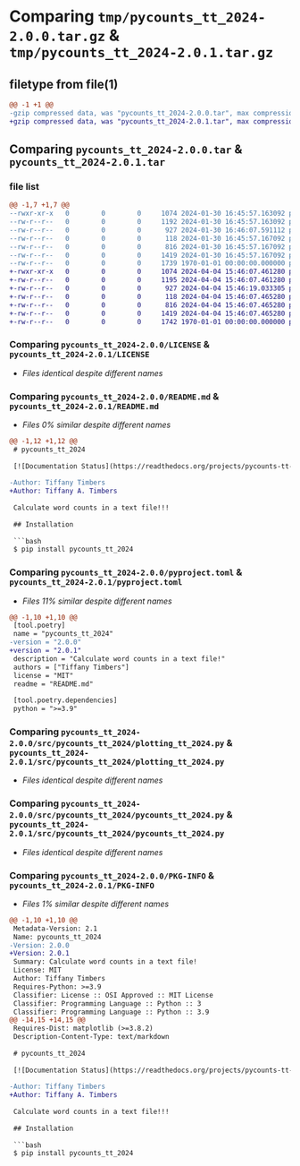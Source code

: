 # Comparing `tmp/pycounts_tt_2024-2.0.0.tar.gz` & `tmp/pycounts_tt_2024-2.0.1.tar.gz`

## filetype from file(1)

```diff
@@ -1 +1 @@
-gzip compressed data, was "pycounts_tt_2024-2.0.0.tar", max compression
+gzip compressed data, was "pycounts_tt_2024-2.0.1.tar", max compression
```

## Comparing `pycounts_tt_2024-2.0.0.tar` & `pycounts_tt_2024-2.0.1.tar`

### file list

```diff
@@ -1,7 +1,7 @@
--rwxr-xr-x   0        0        0     1074 2024-01-30 16:45:57.163092 pycounts_tt_2024-2.0.0/LICENSE
--rw-r--r--   0        0        0     1192 2024-01-30 16:45:57.163092 pycounts_tt_2024-2.0.0/README.md
--rw-r--r--   0        0        0      927 2024-01-30 16:46:07.591112 pycounts_tt_2024-2.0.0/pyproject.toml
--rw-r--r--   0        0        0      118 2024-01-30 16:45:57.167092 pycounts_tt_2024-2.0.0/src/pycounts_tt_2024/__init__.py
--rw-r--r--   0        0        0      816 2024-01-30 16:45:57.167092 pycounts_tt_2024-2.0.0/src/pycounts_tt_2024/plotting_tt_2024.py
--rw-r--r--   0        0        0     1419 2024-01-30 16:45:57.167092 pycounts_tt_2024-2.0.0/src/pycounts_tt_2024/pycounts_tt_2024.py
--rw-r--r--   0        0        0     1739 1970-01-01 00:00:00.000000 pycounts_tt_2024-2.0.0/PKG-INFO
+-rwxr-xr-x   0        0        0     1074 2024-04-04 15:46:07.461280 pycounts_tt_2024-2.0.1/LICENSE
+-rw-r--r--   0        0        0     1195 2024-04-04 15:46:07.461280 pycounts_tt_2024-2.0.1/README.md
+-rw-r--r--   0        0        0      927 2024-04-04 15:46:19.033305 pycounts_tt_2024-2.0.1/pyproject.toml
+-rw-r--r--   0        0        0      118 2024-04-04 15:46:07.465280 pycounts_tt_2024-2.0.1/src/pycounts_tt_2024/__init__.py
+-rw-r--r--   0        0        0      816 2024-04-04 15:46:07.465280 pycounts_tt_2024-2.0.1/src/pycounts_tt_2024/plotting_tt_2024.py
+-rw-r--r--   0        0        0     1419 2024-04-04 15:46:07.465280 pycounts_tt_2024-2.0.1/src/pycounts_tt_2024/pycounts_tt_2024.py
+-rw-r--r--   0        0        0     1742 1970-01-01 00:00:00.000000 pycounts_tt_2024-2.0.1/PKG-INFO
```

### Comparing `pycounts_tt_2024-2.0.0/LICENSE` & `pycounts_tt_2024-2.0.1/LICENSE`

 * *Files identical despite different names*

### Comparing `pycounts_tt_2024-2.0.0/README.md` & `pycounts_tt_2024-2.0.1/README.md`

 * *Files 0% similar despite different names*

```diff
@@ -1,12 +1,12 @@
 # pycounts_tt_2024
 
 [![Documentation Status](https://readthedocs.org/projects/pycounts-tt-2024/badge/?version=latest)](https://pycounts-tt-2024.readthedocs.io/en/latest/?badge=latest)
 
-Author: Tiffany Timbers
+Author: Tiffany A. Timbers
 
 Calculate word counts in a text file!!!
 
 ## Installation
 
 ```bash
 $ pip install pycounts_tt_2024
```

### Comparing `pycounts_tt_2024-2.0.0/pyproject.toml` & `pycounts_tt_2024-2.0.1/pyproject.toml`

 * *Files 11% similar despite different names*

```diff
@@ -1,10 +1,10 @@
 [tool.poetry]
 name = "pycounts_tt_2024"
-version = "2.0.0"
+version = "2.0.1"
 description = "Calculate word counts in a text file!"
 authors = ["Tiffany Timbers"]
 license = "MIT"
 readme = "README.md"
 
 [tool.poetry.dependencies]
 python = ">=3.9"
```

### Comparing `pycounts_tt_2024-2.0.0/src/pycounts_tt_2024/plotting_tt_2024.py` & `pycounts_tt_2024-2.0.1/src/pycounts_tt_2024/plotting_tt_2024.py`

 * *Files identical despite different names*

### Comparing `pycounts_tt_2024-2.0.0/src/pycounts_tt_2024/pycounts_tt_2024.py` & `pycounts_tt_2024-2.0.1/src/pycounts_tt_2024/pycounts_tt_2024.py`

 * *Files identical despite different names*

### Comparing `pycounts_tt_2024-2.0.0/PKG-INFO` & `pycounts_tt_2024-2.0.1/PKG-INFO`

 * *Files 1% similar despite different names*

```diff
@@ -1,10 +1,10 @@
 Metadata-Version: 2.1
 Name: pycounts_tt_2024
-Version: 2.0.0
+Version: 2.0.1
 Summary: Calculate word counts in a text file!
 License: MIT
 Author: Tiffany Timbers
 Requires-Python: >=3.9
 Classifier: License :: OSI Approved :: MIT License
 Classifier: Programming Language :: Python :: 3
 Classifier: Programming Language :: Python :: 3.9
@@ -14,15 +14,15 @@
 Requires-Dist: matplotlib (>=3.8.2)
 Description-Content-Type: text/markdown
 
 # pycounts_tt_2024
 
 [![Documentation Status](https://readthedocs.org/projects/pycounts-tt-2024/badge/?version=latest)](https://pycounts-tt-2024.readthedocs.io/en/latest/?badge=latest)
 
-Author: Tiffany Timbers
+Author: Tiffany A. Timbers
 
 Calculate word counts in a text file!!!
 
 ## Installation
 
 ```bash
 $ pip install pycounts_tt_2024
```

